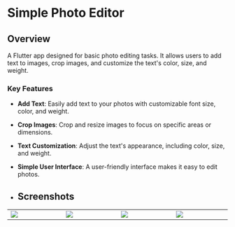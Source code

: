 # Simple Photo Editor

## Overview

A Flutter app designed for basic photo editing tasks. It allows users to add text to images, crop images, and customize the text's color, size, and weight.

### Key Features

- **Add Text**: Easily add text to your photos with customizable font size, color, and weight.
- **Crop Images**: Crop and resize images to focus on specific areas or dimensions.
- **Text Customization**: Adjust the text's appearance, including color, size, and weight.
- **Simple User Interface**: A user-friendly interface makes it easy to edit photos.

- ## Screenshots

<table width="100%">
  <tbody>
    <tr>
      <td width="1%"><img src="https://github.com/AmrSabbagh35/Quiz-app/assets/49793058/780e00fe-450e-4724-be38-662937719fe9"/></td>
      <td width="1%"><img src="https://github.com/AmrSabbagh35/Quiz-app/assets/49793058/85788173-0dbd-429f-9405-0c0a3b731b68"/></td>
      <td width="1%"><img src="https://github.com/AmrSabbagh35/Quiz-app/assets/49793058/f0841a95-579d-4db4-a773-11e545c56281"/></td>
      <td width="1%"><img src="https://github.com/AmrSabbagh35/Quiz-app/assets/49793058/995b0faf-edfa-4803-b947-a395f027e1ab"/></td>
    </tr>
  </tbody>
</table>
